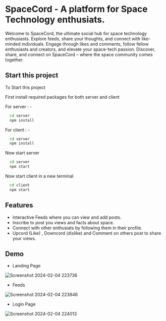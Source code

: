 
# SpaceCord - A platform for Space Technology enthusiats.

Welcome to SpaceCord, the ultimate social hub for space technology enthusiasts. Explore feeds, share your thoughts, and connect with like-minded individuals. Engage through likes and comments, follow fellow enthusiasts and creators, and elevate your space-tech passion. Discover, share, and connect on SpaceCord – where the space community comes together.


## Start this project

To Start this project 

First install required packages for both server and client

For server : -
```bash
  cd server
  npm install
```
For client : -

```bash
  cd server
  npm install
```

Now start server
```bash
  cd server
  npm start
```
Now start client in a new terminal
```bash
  cd client
  npm start
```



## Features

- Interactive Feeds where you can view and add posts.
- Inscribe to post you views and facts about space.
- Connect with other enthusiats by following them in their profile.
- Upcord (Like) , Downcord (dislike) and Comment on others post to share your views.


## Demo



- Landing Page

![Screenshot 2024-02-04 223736](https://github.com/reck-coder123/SpaceCord_Full/assets/105230070/46ff5268-9e5f-4801-842d-3f7d9f49fe12)


- Feeds
  
![Screenshot 2024-02-04 223846](https://github.com/reck-coder123/SpaceCord_Full/assets/105230070/0de0389e-67c9-422b-ac30-ef20e2ae702a)

- Login Page
  
![Screenshot 2024-02-04 224013](https://github.com/reck-coder123/SpaceCord_Full/assets/105230070/8ce3f08c-1e24-47e7-a280-b7c6d9737699)
